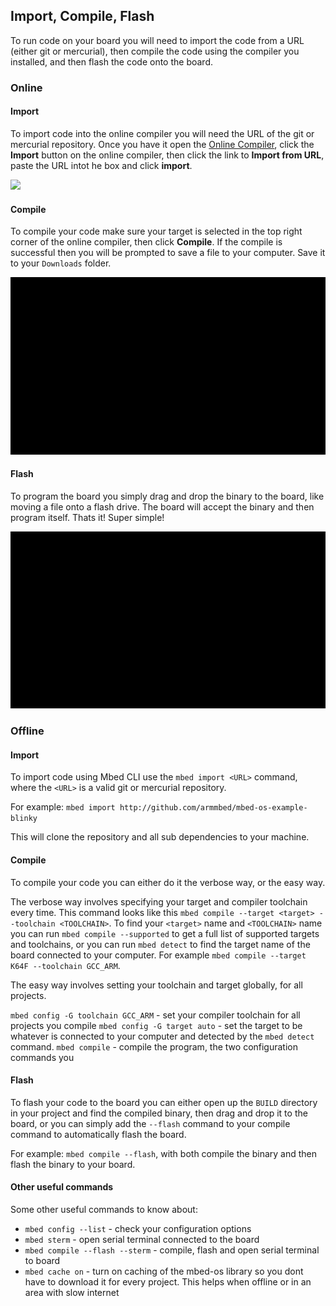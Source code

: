 ## Import, Compile, Flash

To run code on your board you will need to import the code from a URL (either git or mercurial), then compile the code using the compiler you installed, and then flash the code onto the board. 

### Online

#### Import

To import code into the online compiler you will need the URL of the git or mercurial repository. Once you have it open the [Online Compiler](http://os.mbed.com/compiler), click the **Import** button on the online compiler, then click the link to **Import from URL**, paste the URL intot he box and click **import**. 

![](images/import_online.gif) 

#### Compile

To compile your code make sure your target is selected in the top right corner of the online compiler, then click **Compile**. If the compile is successful then you will be prompted to save a file to your computer. Save it to your `Downloads` folder. 

![](images/compile_online.gif)

#### Flash

To program the board you simply drag and drop the binary to the board, like moving a file onto a flash drive. The board will accept the binary and then program itself. Thats it! Super simple!

![](images/flash_online.gif)


### Offline

#### Import

To import code using Mbed CLI use the `mbed import <URL>` command, where the `<URL>` is a valid git or mercurial repository.

For example: `mbed import http://github.com/armmbed/mbed-os-example-blinky`

This will clone the repository and all sub dependencies to your machine. 

#### Compile

To compile your code you can either do it the verbose way, or the easy way. 

The verbose way involves specifying your target and compiler toolchain every time. This command looks like this `mbed compile --target <target> --toolchain <TOOLCHAIN>`. To find your `<target>` name and `<TOOLCHAIN>` name you can run `mbed compile --supported` to get a full list of supported targets and toolchains, or you can run `mbed detect` to find the target name of the board connected to your computer. For example `mbed compile --target K64F --toolchain GCC_ARM`. 

The easy way involves setting your toolchain and target globally, for all projects. 

`mbed config -G toolchain GCC_ARM` - set your compiler toolchain for all projects you compile
`mbed config -G target auto` - set the target to be whatever is connected to your computer and detected by the `mbed detect` command. 
`mbed compile` - compile the program, the two configuration commands you


#### Flash

To flash your code to the board you can either open up the `BUILD` directory in your project and find the compiled binary, then drag and drop it to the board, or you can simply add the `--flash` command to your compile command to automatically flash the board. 

For example: `mbed compile --flash`, with both compile the binary and then flash the binary to your board. 

#### Other useful commands

Some other useful commands to know about:
- `mbed config --list` - check your configuration options
- `mbed sterm` - open serial terminal connected to the board
- `mbed compile --flash --sterm` - compile, flash and open serial terminal to board
- `mbed cache on` - turn on caching of the mbed-os library so you dont have to download it for every project. This helps when offline or in an area with slow internet



